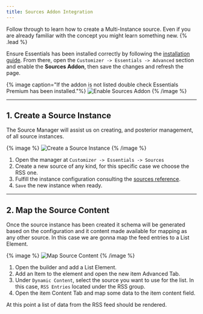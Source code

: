 ```yaml
---
title: Sources Addon Integration
---
```


Follow through to learn how to create a Multi-Instance source. Even if you are already familiar with the concept you might learn something new. {% .lead %}

Ensure Essentials has been installed correctly by following the [installation guide](/essentials-for-yoothemepro/integration#installation). From there, open the `Customizer -> Essentials -> Advanced` section and enable the **Sources Addon**, then save the changes and refresh the page.

{% image caption="If the addon is not listed double check Essentials Premium has been installed."%}
![Enable Sources Addon](/assets/ytp/sources/integration/enable-addon.gif)
{% /image %}

---

## 1. Create a Source Instance

The Source Manager will assist us on creating, and posterior management, of all source instances.

{% image %}
![Create a Source Instance](/assets/ytp/sources/integration/create-source-instance.gif)
{% /image %}

1. Open the manager at `Customizer -> Essentials -> Sources`
2. Create a new source of any kind, for this specific case we choose the RSS one.
3. Fulfill the instance configuration consulting the [sources reference](../providers).
4. `Save` the new instance when ready.

---

## 2. Map the Source Content

Once the source instance has been created it schema will be generated based on the configuration and it content made available for mapping as any other source. In this case we are gonna map the feed entries to a List Element.

{% image %}
![Map Source Content](/assets/ytp/sources/integration/map-source-content.gif)
{% /image %}

1. Open the builder and add a List Element.
1. Add an Item to the element and open the new item Advanced Tab.
1. Under `Dynamic Content`, select the source you want to use for the list. In this case, `RSS Entries` located under the RSS group.
1. Open the item Content Tab and map some data to the item content field.

At this point a list of data from the RSS feed should be rendered.
